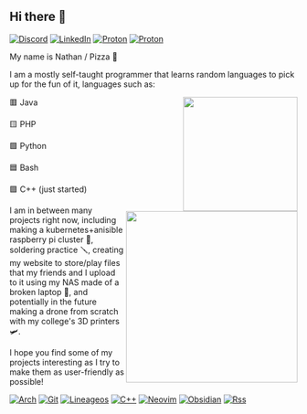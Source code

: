 ## Hi there 👋
[![Discord](https://img.shields.io/badge/Discord-%235865F2.svg?&logo=discord&logoColor=white)](https://discordapp.com/users/714918826831118436)
[![LinkedIn](https://custom-icon-badges.demolab.com/badge/LinkedIn-0A66C2?logo=linkedin-white&logoColor=fff)](https://linkedin.com/in/pizza2d1)
[![Proton](https://shields.io/badge/Proton%20Mail-%236d4aff.svg?&logo=proton&logoColor=white)](https://mail.google.com/mail/?view=cm&fs=1&to=pizza2d1@proton.me)
[![Proton](https://shields.io/badge/Gmail-%23fa5e55.svg?&logo=gmail&logoColor=white)](https://mail.google.com/mail/?view=cm&fs=1&to=yyou9481138@gmail.com)
<!-- https://img.shields.io/website?down_color=red&down_message=offline&style=for-the-badge&up_color=green&up_message=up&url=https%3A%2F%2Fpizza2d1.duckdns.org -->

My name is Nathan / Pizza :pizza:

I am a mostly self-taught programmer that learns random languages to pick up for the fun of it, languages such as:


 
🟥 Java                    <img align="right" width="5" src="https://upload.wikimedia.org/wikipedia/commons/5/59/Empty.png?20091205084734" hidden /><img align="right" width="200" src="https://media.tenor.com/YytI7A-IRcsAAAAj/kirby-dance-kirby.gif"><img align="right" width="100" src="https://upload.wikimedia.org/wikipedia/commons/5/59/Empty.png?20091205084734" hidden /><img align="right" width="300" height="300" src="https://github-readme-stats.vercel.app/api/top-langs/?username=pizza2d1&theme=dark&layout=compact">

🟨 PHP    

🟩 Python

🟦 Bash

🟪 C++ (just started)


I am in between many projects right now, including making a kubernetes+anisible raspberry pi cluster 🔗, soldering practice 🪛, creating my website to store/play files that my friends and I upload to it using my NAS made of a broken laptop 📃, and potentially in the future making a drone from scratch with my college's 3D printers 🛩️.

I hope you find some of my projects interesting as I try to make them as user-friendly as possible!

[![Arch](https://img.shields.io/badge/Arch%20Linux-1793D1?logo=arch-linux&logoColor=fff&style=for-the-badge)](https://archlinux.org)
[![Git](https://img.shields.io/badge/git-%23F05033.svg?style=for-the-badge&logo=git&logoColor=white)](https://github.com/pizza2d1)
[![Lineageos](https://img.shields.io/badge/lineageos-167C80?style=for-the-badge&logo=lineageos&logoColor=white)](https://lineageos.org)
[![C++](https://img.shields.io/badge/c++-%2300599C.svg?style=for-the-badge&logo=c%2B%2B&logoColor=white)](https://learncpp.com)
[![Neovim](https://img.shields.io/badge/NeoVim-%2357A143.svg?&style=for-the-badge&logo=neovim&logoColor=white)](https://nvchad.com)
[![Obsidian](https://img.shields.io/badge/Obsidian-%23483699.svg?style=for-the-badge&logo=obsidian&logoColor=white)](https://obsidian.md)
[![Rss](https://img.shields.io/badge/rss-F88900?style=for-the-badge&logo=rss&logoColor=white)](https://pizza2d1.duckdns.org/rss/)
<!--
**Pizza2d1/Pizza2d1** is a ✨ _special_ ✨ repository because its `README.md` (this file) appears on your GitHub profile.

Here are some ideas to get you started:

- 🔭 I’m currently working on ...
- 🌱 I’m currently learning ...
- 👯 I’m looking to collaborate on ...
- 🤔 I’m looking for help with ...
- 💬 Ask me about ...
- 📫 How to reach me: ...
- 😄 Pronouns: ...
- ⚡ Fun fact: ...
-->
